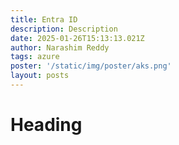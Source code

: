 ```yaml
---
title: Entra ID
description: Description
date: 2025-01-26T15:13:13.021Z
author: Narashim Reddy
tags: azure
poster: '/static/img/poster/aks.png'
layout: posts
---
```


# Heading